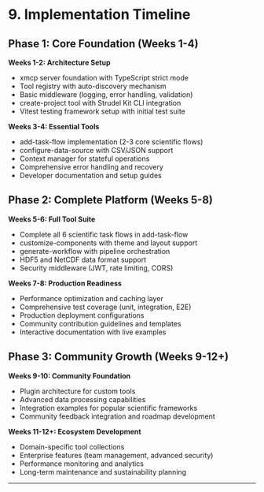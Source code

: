 # 9. Implementation Timeline

## Phase 1: Core Foundation (Weeks 1-4)

**Weeks 1-2: Architecture Setup**
- xmcp server foundation with TypeScript strict mode
- Tool registry with auto-discovery mechanism
- Basic middleware (logging, error handling, validation)
- create-project tool with Strudel Kit CLI integration
- Vitest testing framework setup with initial test suite

**Weeks 3-4: Essential Tools**
- add-task-flow implementation (2-3 core scientific flows)
- configure-data-source with CSV/JSON support
- Context manager for stateful operations
- Comprehensive error handling and recovery
- Developer documentation and setup guides

## Phase 2: Complete Platform (Weeks 5-8)

**Weeks 5-6: Full Tool Suite**
- Complete all 6 scientific task flows in add-task-flow
- customize-components with theme and layout support
- generate-workflow with pipeline orchestration
- HDF5 and NetCDF data format support
- Security middleware (JWT, rate limiting, CORS)

**Weeks 7-8: Production Readiness**
- Performance optimization and caching layer
- Comprehensive test coverage (unit, integration, E2E)
- Production deployment configurations
- Community contribution guidelines and templates
- Interactive documentation with live examples

## Phase 3: Community Growth (Weeks 9-12+)

**Weeks 9-10: Community Foundation**
- Plugin architecture for custom tools
- Advanced data processing capabilities
- Integration examples for popular scientific frameworks
- Community feedback integration and roadmap development

**Weeks 11-12+: Ecosystem Development**
- Domain-specific tool collections
- Enterprise features (team management, advanced security)
- Performance monitoring and analytics
- Long-term maintenance and sustainability planning

---

